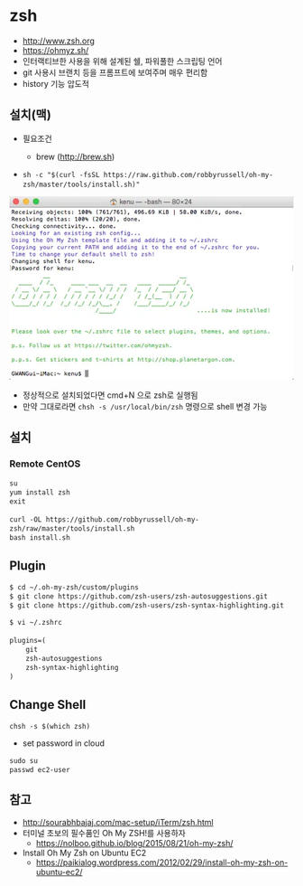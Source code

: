 # zsh

* http://www.zsh.org
* https://ohmyz.sh/
* 인터랙티브한 사용을 위해 설계된 쉘, 파워풀한 스크립팅 언어
* git 사용시 브랜치 등을 프롬프트에 보여주며 매우 편리함
* history 기능 압도적

## 설치(맥)
* 필요조건
  * brew (http://brew.sh)

* `sh -c "$(curl -fsSL https://raw.github.com/robbyrussell/oh-my-zsh/master/tools/install.sh)"`
<img src="images/zsh-installed.webp" alt="zsh installed">

* 정상적으로 설치되었다면 cmd+N 으로 zsh로 실행됨
* 만약 그대로라면 `chsh -s /usr/local/bin/zsh` 명령으로 shell 변경 가능

## 설치

### Remote CentOS
```
su
yum install zsh
exit

curl -OL https://github.com/robbyrussell/oh-my-zsh/raw/master/tools/install.sh
bash install.sh
```

## Plugin
```
$ cd ~/.oh-my-zsh/custom/plugins
$ git clone https://github.com/zsh-users/zsh-autosuggestions.git
$ git clone https://github.com/zsh-users/zsh-syntax-highlighting.git
```

```
$ vi ~/.zshrc

plugins=(
	git
    zsh-autosuggestions
    zsh-syntax-highlighting
)
```

## Change Shell
```
chsh -s $(which zsh)
```
* set password in cloud
```
sudo su
passwd ec2-user
```

## 참고
* http://sourabhbajaj.com/mac-setup/iTerm/zsh.html
* 터미널 초보의 필수품인 Oh My ZSH!를 사용하자
  * https://nolboo.github.io/blog/2015/08/21/oh-my-zsh/
* Install Oh My Zsh on Ubuntu EC2
  * https://paikialog.wordpress.com/2012/02/29/install-oh-my-zsh-on-ubuntu-ec2/
